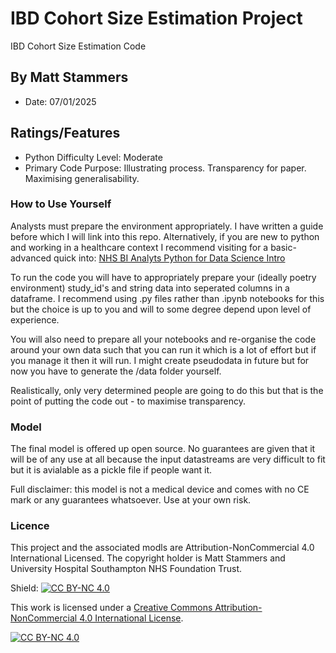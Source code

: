 # IBD Cohort Size Estimation Project

IBD Cohort Size Estimation Code

## By Matt Stammers
- Date: 07/01/2025

## Ratings/Features
- Python Difficulty Level: Moderate
- Primary Code Purpose: Illustrating process. Transparency for paper. Maximising generalisability.

### How to Use Yourself

Analysts must prepare the environment appropriately. I have written a guide before which I will link into this repo. Alternatively, if you are new to python and working in a healthcare context I recommend visiting for a basic-advanced quick into: [NHS BI Analyts Python for Data Science Intro](https://github.com/MattStammers/Community_Of_Practice_Session_Two)

To run the code you will have to appropriately prepare your (ideally poetry environment) study_id's and string data into seperated columns in a dataframe. I recommend using .py files rather than .ipynb notebooks for this but the choice is up to you and will to some degree depend upon level of experience. 

You will also need to prepare all your notebooks and re-organise the code around your own data such that you can run it which is a lot of effort but if you manage it then it will run. I might create pseudodata in future but for now you have to generate the /data folder yourself. 

Realistically, only very determined people are going to do this but that is the point of putting the code out - to maximise transparency.

### Model

The final model is offered up open source. No guarantees are given that it will be of any use at all because the input datastreams are very difficult to fit but it is avialable as a pickle file if people want it.

Full disclaimer: this model is not a medical device and comes with no CE mark or any guarantees whatsoever. Use at your own risk.

### Licence

This project and the associated modls are Attribution-NonCommercial 4.0 International Licensed. The copyright holder is Matt Stammers and University Hospital Southampton NHS Foundation Trust. 

Shield: [![CC BY-NC 4.0][cc-by-nc-shield]][cc-by-nc]

This work is licensed under a
[Creative Commons Attribution-NonCommercial 4.0 International License][cc-by-nc].

[![CC BY-NC 4.0][cc-by-nc-image]][cc-by-nc]

[cc-by-nc]: https://creativecommons.org/licenses/by-nc/4.0/
[cc-by-nc-image]: https://licensebuttons.net/l/by-nc/4.0/88x31.png
[cc-by-nc-shield]: https://img.shields.io/badge/License-CC%20BY--NC%204.0-lightgrey.svg

